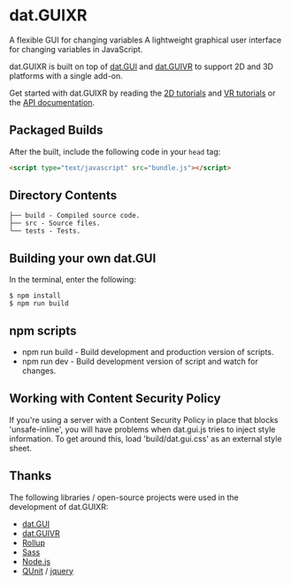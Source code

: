 # dat.GUIXR
A flexible GUI for changing variables 
A lightweight graphical user interface for changing variables in JavaScript.

dat.GUIXR is built on top of [dat.GUI](https://github.com/dataarts/dat.gui) and [dat.GUIVR](https://github.com/dataarts/dat.guivr) to support 2D and 3D platforms with a single add-on. 

Get started with dat.GUIXR by reading the [2D tutorials](http://workshop.chromeexperiments.com/examples/gui) and [VR tutorials](https://workshop.chromeexperiments.com/examples/guiVR)
or the [API documentation](API.md).


## Packaged Builds
After the built, include the following code in your `head` tag:
```html
<script type="text/javascript" src="bundle.js"></script>
```


## Directory Contents

```
├── build - Compiled source code.
├── src - Source files.
└── tests - Tests.
```

## Building your own dat.GUI

In the terminal, enter the following:

```
$ npm install
$ npm run build
```

## npm scripts

- npm run build - Build development and production version of scripts.
- npm run dev - Build development version of script and watch for changes.


## Working with Content Security Policy
If you're using a server with a Content Security Policy in place that blocks 'unsafe-inline', you will have problems when dat.gui.js tries to inject style information. To get around this, load 'build/dat.gui.css' as an external style sheet.


## Thanks
The following libraries / open-source projects were used in the development of dat.GUIXR:
 * [dat.GUI](https://github.com/dataarts/dat.gui)
 * [dat.GUIVR](https://github.com/dataarts/dat.guivr)
 * [Rollup](https://rollupjs.org)
 * [Sass](http://sass-lang.com/)
 * [Node.js](http://nodejs.org/)
 * [QUnit](https://github.com/jquery/qunit) / [jquery](http://jquery.com/)
